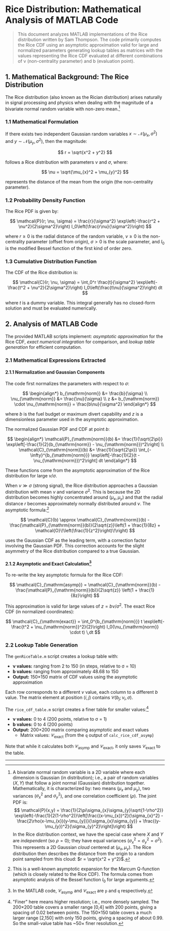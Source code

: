 # Rice Distribution: Mathematical Analysis of MATLAB Code

> This document analyzes MATLAB implementations of the Rice distribution written by Sam Thompson. The code primarily computes the Rice CDF using an asymptotic approximation valid for large and normalized parameters generating lookup tables as matrices with the values representing the Rice CDF evaluated at different combinations of ν (non-centrality parameter) and b (evaluation point).

## 1. Mathematical Background: The Rice Distribution

The Rice distribution (also known as the Rician distribution) arises naturally in signal processing and physics when dealing with the magnitude of a bivariate normal random variable with non-zero mean.[^bnrv]

### 1.1 Mathematical Formulation

If there exists two independent Gaussian random variables $x \sim \mathcal{N}(\mu_{x}, \sigma^2)$ and $y \sim \mathcal{N}(\mu_{y}, \sigma^2)$, then the magnitude:

$$
r = \sqrt{x^2 + y^2}
$$

follows a Rice distribution with parameters $\nu$ and $\sigma$, where:

$$
\nu = \sqrt{\mu_{x}^2 + \mu_{y}^2}
$$

represents the distance of the mean from the origin (the non-centrality parameter).

### 1.2 Probability Density Function

The Rice PDF is given by:

$$
\mathcal{P}(r; \nu, \sigma) = \frac{r}{\sigma^2} \exp\left(-\frac{r^2 + \nu^2}{2\sigma^2}\right) I_0\left(\frac{r\nu}{\sigma^2}\right)
$$

where $r \geq 0$ is the radial distance of the random variable, $\nu \geq 0$ is the non-centrality parameter (offset from origin), $\sigma > 0$ is the scale parameter, and $I_0$ is the modified Bessel function of the first kind of order zero.

### 1.3 Cumulative Distribution Function

The CDF of the Rice distribution is:

$$
\mathcal{C}(r; \nu, \sigma) = \int_0^r \frac{t}{\sigma^2} \exp\left(-\frac{t^2 + \nu^2}{2\sigma^2}\right) I_0\left(\frac{t\nu}{\sigma^2}\right) dt
$$

where $t$ is a dummy variable. This integral generally has no closed-form solution and must be evaluated numerically.

## 2. Analysis of MATLAB Code

The provided MATLAB scripts implement: *asymptotic approximation* for the Rice CDF, *exact numerical integration* for comparison, and *lookup table generation* for efficient computation.

### 2.1 Mathematical Expressions Extracted

#### 2.1.1 Normalization and Gaussian Components

The code first normalizes the parameters with respect to $\sigma$:

$$
\begin{align*}
b_{\mathrm{norm}} &= \frac{b}{\sigma} \\
\nu_{\mathrm{norm}} &= \frac{\nu}{\sigma} \\
z &= b_{\mathrm{norm}} \cdot \nu_{\mathrm{norm}} = \frac{b\nu}{\sigma^2}
\end{align*}
$$

where $b$ is the fuel budget or maximum divert capability and $z$ is a dimensionless parameter used in the asymptotic approximation.

The normalized Gaussian PDF and CDF at point $b$:

$$
\begin{align*}
\mathcal{P}_{\mathrm{norm}}(b) &= \frac{1}{\sqrt{2\pi}} \exp\left[-\frac{1}{2}(b_{\mathrm{norm}} - \nu_{\mathrm{norm}})^2\right] \\
\mathcal{C}_{\mathrm{norm}}(b) &= \frac{1}{\sqrt{2\pi}} \int_{-\infty}^{b_{\mathrm{norm}}} \exp\left[-\frac{1}{2}(t - \nu_{\mathrm{norm}})^2\right] dt
\end{align*}
$$

These functions come from the asymptotic approximation of the Rice distribution for large $\nu/\sigma$.

When $\nu \gg \sigma$ (strong signal), the Rice distribution approaches a Gaussian distribution with mean $\nu$ and variance $\sigma^2$. This is because the 2D distribution becomes highly concentrated around $(\mu_{x}, \mu_{y})$ and that the radial distance $r$ becomes approximately normally distributed around $\nu$. The asymptotic formula:[^mqf]

$$
\mathcal{C}(b) \approx \mathcal{C}_{\mathrm{norm}}(b) - \frac{\mathcal{P}_{\mathrm{norm}}(b)}{2\sqrt{z}}\left(1 + \frac{1}{8z} + \mathcal{O}\!\left(\frac{1}{z^2}\right)\!\right)
$$

uses the Gaussian CDF as the leading term, with a correction factor involving the Gaussian PDF. This correction accounts for the slight asymmetry of the Rice distribution compared to a true Gaussian.

#### 2.1.2 Asymptotic and Exact Calculation[^C_vs_pq]

To re-write the key asymptotic formula for the Rice CDF:

$$
\mathcal{C}_{\mathrm{asymp}} = \mathcal{C}_{\mathrm{norm}}(b) - \frac{\mathcal{P}_{\mathrm{norm}}(b)}{2\sqrt{z}} \left(1 + \frac{1}{8z}\right)
$$

This approximation is valid for large values of $z = {b\nu}/{\sigma^2}$. The exact Rice CDF (in normalized coordinates):

$$
\mathcal{C}_{\mathrm{exact}} = \int_0^{b_{\mathrm{norm}}} t \exp\left(-\frac{t^2 + \nu_{\mathrm{norm}}^2}{2}\right) I_0(\nu_{\mathrm{norm}} \cdot t) \,dt
$$

### 2.2 Lookup Table Generation

The `genRiceTable.m` script creates a lookup table with:

- **ν values:** ranging from 2 to 150 (in steps, relative to σ = 10)
- **b values:** ranging from approximately 48.68 to 150
- **Output:** 150×150 matrix of CDF values using the asymptotic approximation

Each row corresponds to a different $\nu$ value, each column to a different $b$ value. The matrix element at position $(i,j)$ contains $\mathcal{C}(b_j; \nu_i, \sigma)$.

The `rice_cdf_table.m` script creates a finer table for smaller values:[^finer]

- **ν values:** 0 to 4 (200 points, relative to σ = 1)
- **b values:** 0 to 4 (200 points)
- **Output:** 200×200 matrix comparing asymptotic and exact values
  - Matrix values: $\mathcal{C}_{\mathrm{exact}}$ (from the `q` output of `calc_rice_cdf_asymp`)

Note that while it calculates both $\mathcal{C}_{\mathrm{asymp}}$ and $\mathcal{C}_{\mathrm{exact}}$, it only saves $\mathcal{C}_{\mathrm{exact}}$ to the table.

---

[^bnrv]: A bivariate normal random variable is a 2D variable where each dimension is Gaussian (in distribution); i.e., a pair of random variables $(X, Y)$ that follow a joint normal (Gaussian) distribution together. Mathematically, it is characterized by: two means ($\mu_{x}$ and $\mu_{y}$), two variances ($\sigma_{x}^2$ and $\sigma_{y}^2$), and one correlation coefficient ($\rho$). The joint PDF is:
    $$
    \mathcal{P}(x,y) = \frac{1}{2\pi\sigma_{x}\sigma_{y}\sqrt{1-\rho^2}} \exp\left(-\frac{1}{2(1-\rho^2)}\left[\frac{(x-\mu_{x})^2}{\sigma_{x}^2} - \frac{2\rho(x-\mu_{x})(y-\mu_{y})}{\sigma_{x}\sigma_{y}} + \frac{(y-\mu_{y})^2}{\sigma_{y}^2}\right]\right)
    $$
    In the Rice distribution context, we have the special case where $X$ and $Y$ are *independent* (so $\rho = 0$); they have equal variances ($\sigma_{x}^2 = \sigma_{y}^2 = \sigma^2$). This represents a 2D Gaussian *cloud* centered at $(\mu_{x}, \mu_{y})$. The Rice distribution then describes the distance from the origin to a random point sampled from this cloud: $r = \sqrt{x^2 + y^2}$.

[^mqf]: This is a well-known asymptotic expansion for the Marcum Q-function (which is closely related to the Rice CDF). The formula comes from asymptotic analysis of the Bessel function $I_0$ for large arguments.

[^C_vs_pq]: In the MATLAB code, $\mathcal{C}_{\mathrm{asymp}}$ and $\mathcal{C}_{\mathrm{exact}}$ are `p` and `q` respectively.

[^finer]: "Finer" here means higher resolution; i.e., more densely sampled. The 200×200 table covers a smaller range [0,4] with 200 points, giving a spacing of 0.02 between points. The 150×150 table covers a much larger range [2,150] with only 150 points, giving a spacing of about 0.99. So the small-value table has ~50× finer resolution.